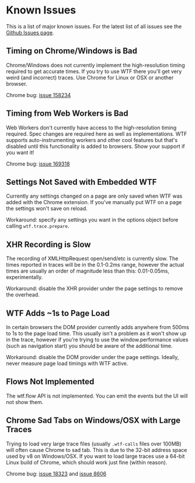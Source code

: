 # Known Issues

This is a list of major known issues. For the latest list of all issues see the
[Github Issues page](https://github.com/google/tracing-framework/issues).

## Timing on Chrome/Windows is Bad

Chrome/Windows does not currently implement the high-resolution timing required
to get accurate times. If you try to use WTF there you'll get very weird (and
incorrect) traces. Use Chrome for Linux or OSX or another browser.

Chrome bug: [issue 158234](https://code.google.com/p/chromium/issues/detail?id=158234)

## Timing from Web Workers is Bad

Web Workers don't currently have access to the high-resolution timing required.
Spec changes are required here as well as implementations. WTF supports
auto-instrumenting workers and other cool features but that's disabled until
this functionality is added to browsers. Show your support if you want it!

Chrome bug: [issue 169318](https://code.google.com/p/chromium/issues/detail?id=169318)

## Settings Not Saved with Embedded WTF

Currently any settings changed on a page are only saved when WTF was added with
the Chrome extension. If you've manually put WTF on a page the settings won't
save on reload.

Workaround: specify any settings you want in the options object before calling
`wtf.trace.prepare`.

## XHR Recording is Slow

The recording of XMLHttpRequest open/send/etc is currently slow. The times
reported in traces will be in the 0.1-0.2ms range, however the actual times are
usually an order of magnitude less than this: 0.01-0.05ms, experimentally.

Workaround: disable the XHR provider under the page settings to remove the
overhead.

## WTF Adds ~1s to Page Load

In certain browsers the DOM provider currently adds anywhere from 500ms to 1s to
the page load time. This usually isn't a problem as it won't show up in the
trace, however if you're trying to use the window.performance values (such as
navigation start) you should be aware of the additional time.

Workaround: disable the DOM provider under the page settings. Ideally, never
measure page load timings with WTF active.

## Flows Not Implemented

The wtf.flow API is not implemented. You can emit the events but the UI will not
show them.

## Chrome Sad Tabs on Windows/OSX with Large Traces

Trying to load very large trace files (usually `.wtf-calls` files over 100MB)
will often cause Chrome to sad tab. This is due to the 32-bit address space used
by v8 on Windows/OSX. If you want to load large traces use a 64-bit Linux build
of Chrome, which should work just fine (within reason).

Chrome bug: [issue 18323](https://code.google.com/p/chromium/issues/detail?id=18323) and [issue 8606](https://code.google.com/p/chromium/issues/detail?id=8606)
